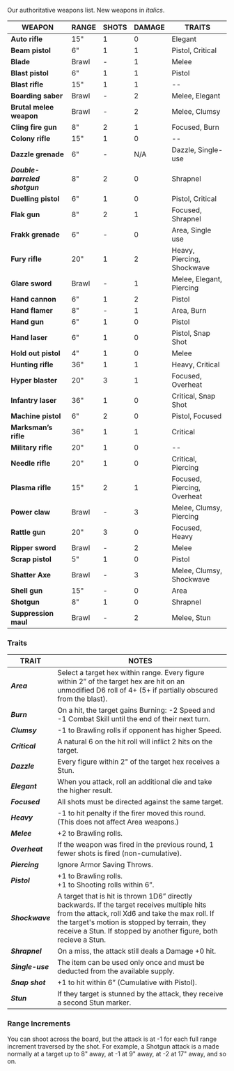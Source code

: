 Our authoritative weapons list. New weapons in *italics*.

| WEAPON                        | RANGE | SHOTS | DAMAGE | TRAITS                      |
| ----------------------------- | ----- | ----- | ------ | --------------------------- |
| **Auto rifle**                | 15"   | 1     | 0      | Elegant                     |
| **Beam pistol**               | 6"    | 1     | 1      | Pistol, Critical            |
| **Blade**                     | Brawl | -     | 1      | Melee                       |
| **Blast pistol**              | 6"    | 1     | 1      | Pistol                      |
| **Blast rifle**               | 15"   | 1     | 1      | --                          |
| **Boarding saber**            | Brawl | -     | 2      | Melee, Elegant              |
| **Brutal melee weapon**       | Brawl | -     | 2      | Melee, Clumsy               |
| **Cling fire gun**            | 8"    | 2     | 1      | Focused, Burn               |
| **Colony rifle**              | 15"   | 1     | 0      | --                          |
| **Dazzle grenade**            | 6"    | -     | N/A    | Dazzle, Single-use          |
| ***Double-barreled shotgun*** | 8"    | 2     | 0      | Shrapnel                    |
| **Duelling pistol**           | 6"    | 1     | 0      | Pistol, Critical            |
| **Flak gun**                  | 8"    | 2     | 1      | Focused, Shrapnel           |
| **Frakk grenade**             | 6"    | -     | 0      | Area, Single use            |
| **Fury rifle**                | 20"   | 1     | 2      | Heavy, Piercing, Shockwave  |
| **Glare sword**               | Brawl | -     | 1      | Melee, Elegant, Piercing    |
| **Hand cannon**               | 6"    | 1     | 2      | Pistol                      |
| **Hand flamer**               | 8"    | -     | 1      | Area, Burn                  |
| **Hand gun**                  | 6"    | 1     | 0      | Pistol                      |
| **Hand laser**                | 6"    | 1     | 0      | Pistol, Snap Shot           |
| **Hold out pistol**           | 4"    | 1     | 0      | Melee                       |
| **Hunting rifle**             | 36"   | 1     | 1      | Heavy, Critical             |
| **Hyper blaster**             | 20"   | 3     | 1      | Focused, Overheat           |
| **Infantry laser**            | 36"   | 1     | 0      | Critical, Snap Shot         |
| **Machine pistol**            | 6"    | 2     | 0      | Pistol, Focused             |
| **Marksman’s rifle**          | 36"   | 1     | 1      | Critical                    |
| **Military rifle**            | 20"   | 1     | 0      | --                          |
| **Needle rifle**              | 20"   | 1     | 0      | Critical, Piercing          |
| **Plasma rifle**              | 15"   | 2     | 1      | Focused, Piercing, Overheat |
| **Power claw**                | Brawl | -     | 3      | Melee, Clumsy, Piercing     |
| **Rattle gun**                | 20"   | 3     | 0      | Focused, Heavy              |
| **Ripper sword**              | Brawl | -     | 2      | Melee                       |
| **Scrap pistol**              | 5"    | 1     | 0      | Pistol                      |
| **Shatter Axe**               | Brawl | -     | 3      | Melee, Clumsy, Shockwave    |
| **Shell gun**                 | 15"   | -     | 0      | Area                        |
| **Shotgun**                   | 8"    | 1     | 0      | Shrapnel                    |
| **Suppression maul**          | Brawl | -     | 2      | Melee, Stun                 |

### Traits

| TRAIT            | NOTES                                                                                                                                                                                                                                                                 |
| ---------------- | --------------------------------------------------------------------------------------------------------------------------------------------------------------------------------------------------------------------------------------------------------------------- |
| ***Area***       | Select a target hex within range. Every figure within 2” of the target hex are hit on an unmodified D6 roll of 4+ (5+ if partially obscured from the blast).                                                                                                          |
| ***Burn***       | On a hit, the target gains Burning: -2 Speed and -1 Combat Skill until the end of their next turn.                                                                                                                                                                    |
| ***Clumsy***     | -1 to Brawling rolls if opponent has higher Speed.                                                                                                                                                                                                                    |
| ***Critical***   | A natural 6 on the hit roll will inflict 2 hits on the target.                                                                                                                                                                                                        |
| ***Dazzle***     | Every figure within 2" of the target hex receives a Stun.                                                                                                                                                                                                             |
| ***Elegant***    | When you attack, roll an additional die and take the higher result.                                                                                                                                                                                                   |
| ***Focused***    | All shots must be directed against the same target.                                                                                                                                                                                                                   |
| ***Heavy***      | -1 to hit penalty if the firer moved this round.  <br>(This does not affect Area weapons.)                                                                                                                                                                            |
| ***Melee***      | +2 to Brawling rolls.                                                                                                                                                                                                                                                 |
| ***Overheat***   | If the weapon was fired in the previous round, 1 fewer shots is fired (non-cumulative).                                                                                                                                                                               |
| ***Piercing***   | Ignore Armor Saving Throws.                                                                                                                                                                                                                                           |
| ***Pistol***     | +1 to Brawling rolls.  <br>+1 to Shooting rolls within 6”.                                                                                                                                                                                                            |
| ***Shockwave***  | A target that is hit is thrown 1D6” directly backwards.  If the target receives multiple hits from the attack, roll Xd6 and take the max roll. If the target's motion is stopped by terrain, they receive a Stun.  If stopped by another figure, both recieve a Stun. |
| ***Shrapnel***   | On a miss, the attack still deals a Damage +0 hit.                                                                                                                                                                                                                    |
| ***Single-use*** | The item can be used only once and must be deducted from the available supply.                                                                                                                                                                                        |
| ***Snap shot***  | +1 to hit within 6” (Cumulative with Pistol).                                                                                                                                                                                                                         |
| ***Stun***       | If they target is stunned by the attack, they receive a second Stun marker.                                                                                                                                                                                           |

### Range Increments

You can shoot across the board, but the attack is at -1 for each full range increment traversed by the shot.  For example, a Shotgun attack is a made normally at a target up to 8" away, at -1 at 9" away, at -2 at 17" away, and so on.
